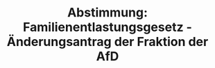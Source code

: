 ---
abstimmung:
  abstimmung: 3
  bundestagssitzung: 61
  datum: 8. November 2018
  legislaturperiode: 19
categories:
- Todo
data:
- title: Abstimmungsergebnis 20181108_3-data.pdf
  url: /res/2021-btw/abstimmungsergebnisse/20181108_3-data.pdf
- title: Abstimmungsergebnis 20181108_3_xls-data.xls
  url: /res/2021-btw/abstimmungsergebnisse/20181108_3_xls-data.xls
- title: Abstimmungsergebnis 20181108_3_xls-datacsv
  url: /res/2021-btw/abstimmungsergebnisse/csv/20181108_3_xls-datacsv
ergebnis:
  AfD:
    enthaltung: 0
    gesamt: 92
    ja: 85
    nein: 0
    nichtabgegeben: 7
    ungueltig: 0
  Bündnis 90/Die Grünen:
    enthaltung: 0
    gesamt: 67
    ja: 0
    nein: 59
    nichtabgegeben: 8
    ungueltig: 0
  Die Linke:
    enthaltung: 0
    gesamt: 69
    ja: 0
    nein: 64
    nichtabgegeben: 5
    ungueltig: 0
  FDP:
    enthaltung: 0
    gesamt: 80
    ja: 0
    nein: 69
    nichtabgegeben: 11
    ungueltig: 0
  cdu/csu:
    enthaltung: 0
    gesamt: 246
    ja: 0
    nein: 221
    nichtabgegeben: 25
    ungueltig: 0
  file: 20181108_3_xls-data.xls
  fraktionslos:
    enthaltung: 2
    gesamt: 2
    ja: 0
    nein: 0
    nichtabgegeben: 0
    ungueltig: 0
  spd:
    enthaltung: 0
    gesamt: 153
    ja: 0
    nein: 139
    nichtabgegeben: 14
    ungueltig: 0
layout: abstimmung
links:
- title: Link zu bundestag.de
  url: https://www.bundestag.de/parlament/plenum/abstimmung/abstimmung?id=551
preview: 'Deutscher Bundestag


  61. Sitzung des Deutschen Bundestages

  am Donnerstag, 8. November 2018


  Endgültiges Ergebnis der Namentlichen Abstimmung Nr. 3


  Änderungsantrag der Abgeordneten Kay Gottschalk, Matthias Büttner, Albrecht Glaser,

  weiterer Abgeordneter und der Fraktion der AfD

  zu der zweiten Beratung des Gesetzentwurfs der Bundesregierung

  Entwurf eines Gesetzes zur steuerlichen Entlastung der Familien sowie zur Anpassung

  weiterer steuerlicher Regelungen (Familienentlastungsgesetz - FamEntlastG)

  Drs. 19/4723 und 19/5583 und 19/5606'
tags:
- Todo
title: 'Abstimmung: Familienentlastungsgesetz - Änderungsantrag der Fraktion der AfD'
---